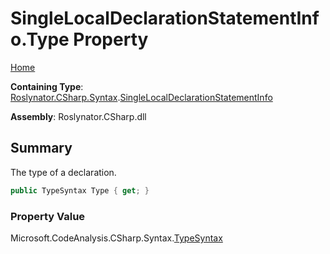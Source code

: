 # SingleLocalDeclarationStatementInfo\.Type Property <a name="_Top"></a>

[Home](../../../../../README.md)

**Containing Type**: [Roslynator.CSharp.Syntax](../../README.md#_Top)\.[SingleLocalDeclarationStatementInfo](../README.md#_Top)

**Assembly**: Roslynator\.CSharp\.dll

## Summary

The type of a declaration\.

```csharp
public TypeSyntax Type { get; }
```

### Property Value

Microsoft\.CodeAnalysis\.CSharp\.Syntax\.[TypeSyntax](https://docs.microsoft.com/en-us/dotnet/api/microsoft.codeanalysis.csharp.syntax.typesyntax)

